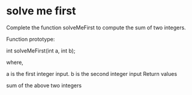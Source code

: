 # solve me first

Complete the function solveMeFirst to compute the sum of two integers.

Function prototype:

int solveMeFirst(int a, int b);

where,

a is the first integer input.
b is the second integer input
Return values

sum of the above two integers

